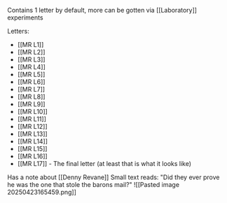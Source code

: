 Contains 1 letter by default, more can be gotten via [[Laboratory]] experiments

Letters:
- [[MR L1]]
- [[MR L2]]
- [[MR L3]]
- [[MR L4]]
- [[MR L5]]
- [[MR L6]]
- [[MR L7]]
- [[MR L8]]
- [[MR L9]]
- [[MR L10]]
- [[MR L11]]
- [[MR L12]]
- [[MR L13]]
- [[MR L14]]
- [[MR L15]]
- [[MR L16]]
- [[MR L17]] - The final letter (at least that is what it looks like)

Has a note about [[Denny Revane]]
Small text reads: "Did they ever prove he was the one that stole the barons mail?"
![[Pasted image 20250423165459.png]]